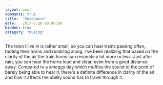 ```yaml
---
layout: post
comments: true
title:  "Resonance"
date:   2017-1-28 00:00:00
hidden: true
category: "Musing"
---
```


The town I live in is rather small, so you can hear trains passing often, tooting their horns and rumbling along. I've been realizing that based on the clarity of the air the train horns can resonate a lot more or less. Just after rain, you can hear the horns loud and clear, even from a good distance away. Compared to a smoggy day which muffles the sound to the point of barely being able to hear it, there's a definite difference in clarity of the air and how it affects the ability sound has to travel through it.
